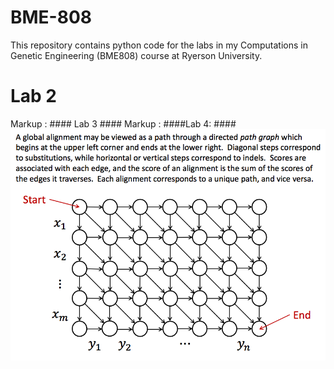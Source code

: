 # BME-808
This repository contains python code for the labs in my Computations in Genetic Engineering (BME808) course at Ryerson University.
# Lab 2 #
 Markup : #### Lab 3 ####
 Markup : ####Lab 4: ####
 ![Alt text](images/lab4/image1.png?raw=true "Global alignment")
